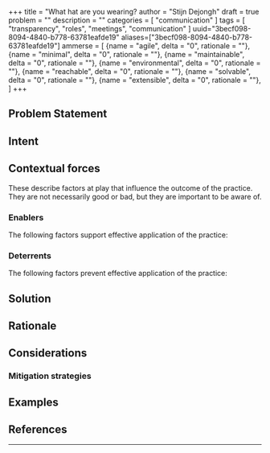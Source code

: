 +++
title = "What hat are you wearing? 
author = "Stijn Dejongh"
draft = true
problem = ""
description = ""
categories = [
    "communication"
]
tags = [
    "transparency", "roles", "meetings", "communication"
]
uuid="3becf098-8094-4840-b778-63781eafde19"
aliases=["3becf098-8094-4840-b778-63781eafde19"]
ammerse = [
    {name = "agile", delta = "0", rationale = ""},
    {name = "minimal", delta = "0", rationale = ""},
    {name = "maintainable", delta = "0", rationale = ""},
    {name = "environmental", delta = "0", rationale = ""},
    {name = "reachable", delta = "0", rationale = ""},
    {name = "solvable", delta = "0", rationale = ""},
    {name = "extensible", delta = "0", rationale = ""},
]
+++

## Problem Statement

## Intent

## Contextual forces
These describe factors at play that influence the outcome of the practice. They are not necessarily good or bad, but they are important to be aware of.

### Enablers
The following factors support effective application of the practice:

### Deterrents
The following factors prevent effective application of the practice:

## Solution

## Rationale

## Considerations

### Mitigation strategies

## Examples

## References


---


